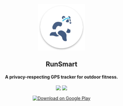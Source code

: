 <p align="center"><a href="https://github.com/btmyles/RunSmart/tree/master"><img src="/app/src/main/res/mipmap-xxxhdpi/panda_ic_launcher_round.png" width="150"></a></p>

<h2 align="center"><b>RunSmart</b></h2>
<h4 align="center">A privacy-respecting GPS tracker for outdoor fitness.</h4>

<p align="center">
<a href="https://github.com/btmyles/RunSmart" alt="GitHub release"><img src="https://img.shields.io/github/release/btmyles/RunSmart.svg" ></a>
<a href="https://www.gnu.org/licenses/gpl-3.0" alt="License: GPLv3"><img src="https://img.shields.io/badge/License-GPL%20v3-blue.svg"></a>
</p>

<p align="center"><a href="https://play.google.com/store/apps/details?id=com.cs2063.runsmart"><img src="https://play.google.com/intl/en_us/badges/images/generic/en_badge_web_generic.png" alt="Download on Google Play" height="100"></a></p>
